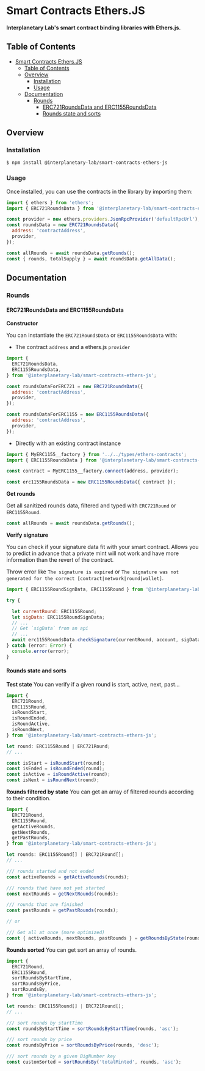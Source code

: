 # Smart Contracts Ethers.JS

**Interplanetary Lab's smart contract binding libraries with Ethers.js.**

## Table of Contents

- [Smart Contracts Ethers.JS](#smart-contracts-ethersjs)
  - [Table of Contents](#table-of-contents)
  - [Overview](#overview)
    - [Installation](#installation)
    - [Usage](#usage)
  - [Documentation](#documentation)
    - [Rounds](#rounds)
      - [ERC721RoundsData and ERC1155RoundsData](#erc721roundsdata-and-erc1155roundsdata)
      - [Rounds state and sorts](#rounds-state-and-sorts)

## Overview

### Installation

```console
$ npm install @interplanetary-lab/smart-contracts-ethers-js
```

### Usage

Once installed, you can use the contracts in the library by importing them:

```javascript
import { ethers } from 'ethers';
import { ERC721RoundsData } from '@interplanetary-lab/smart-contracts-ethers-js';

const provider = new ethers.providers.JsonRpcProvider('defaultRpcUrl');
const roundsData = new ERC721RoundsData({
  address: 'contractAddress',
  provider,
});

const allRounds = await roundsData.getRounds();
const { rounds, totalSupply } = await roundsData.getAllData();
```

## Documentation

### Rounds

#### ERC721RoundsData and ERC1155RoundsData

**Constructor**

You can instantiate the `ERC721RoundsData` or `ERC1155RoundsData` with:

- The contract `address` and a ethers.js `provider`

```javascript
import {
  ERC721RoundsData,
  ERC1155RoundsData,
} from '@interplanetary-lab/smart-contracts-ethers-js';

const roundsDataForERC721 = new ERC721RoundsData({
  address: 'contractAddress',
  provider,
});

const roundsDataForERC1155 = new ERC1155RoundsData({
  address: 'contractAddress',
  provider,
});
```

- Directly with an existing contract instance

```javascript
import { MyERC1155__factory } from '../../types/ethers-contracts';
import { ERC1155RoundsData } from '@interplanetary-lab/smart-contracts-ethers-js';

const contract = MyERC1155__factory.connect(address, provider);

const erc1155RoundsData = new ERC1155RoundsData({ contract });
```

**Get rounds**

Get all sanitized rounds data, filtered and typed with `ERC721Round` or `ERC1155Round`.

```javascript
const allRounds = await roundsData.getRounds();
```

**Verify signature**

You can check if your signature data fit with your smart contract.
Allows you to predict in advance that a private mint will not work and have more information than the revert of the contract.

Throw error like `The signature is expired` or `The signature was not generated for the correct [contract|network|round|wallet]`.

```javascript
import { ERC1155RoundSignData, ERC1155Round } from '@interplanetary-lab/smart-contracts-ethers-js';

try {

  let currentRound: ERC1155Round;
  let sigData: ERC1155RoundSignData;
  // ...
  // Get `sigData` from an api
  // ...
  await erc1155RoundsData.checkSignature(currentRound, account, sigData);
} catch (error: Error) {
  console.error(error);
}
```

#### Rounds state and sorts

**Test state**
You can verify if a given round is start, active, next, past...

```javascript
import {
  ERC721Round,
  ERC1155Round,
  isRoundStart,
  isRoundEnded,
  isRoundActive,
  isRoundNext,
} from '@interplanetary-lab/smart-contracts-ethers-js';

let round: ERC1155Round | ERC721Round;
// ...

const isStart = isRoundStart(round);
const isEnded = isRoundEnded(round);
const isActive = isRoundActive(round);
const isNext = isRoundNext(round);
```

**Rounds filtered by state**
You can get an array of filtered rounds according to their condition.

```javascript
import {
  ERC721Round,
  ERC1155Round,
  getActiveRounds,
  getNextRounds,
  getPastRounds,
} from '@interplanetary-lab/smart-contracts-ethers-js';

let rounds: ERC1155Round[] | ERC721Round[];
// ...

/// rounds started and not ended
const activeRounds = getActiveRounds(rounds);

/// rounds that have not yet started
const nextRounds = getNextRounds(rounds);

/// rounds that are finished
const pastRounds = getPastRounds(rounds);

// or

/// Get all at once (more optimized)
const { activeRounds, nextRounds, pastRounds } = getRoundsByState(rounds);
```

**Rounds sorted**
You can get sort an array of rounds.

```javascript
import {
  ERC721Round,
  ERC1155Round,
  sortRoundsByStartTime,
  sortRoundsByPrice,
  sortRoundsBy,
} from '@interplanetary-lab/smart-contracts-ethers-js';

let rounds: ERC1155Round[] | ERC721Round[];
// ...

/// sort rounds by startTime
const roundsByStartTime = sortRoundsByStartTime(rounds, 'asc');

/// sort rounds by price
const roundsByPrice = sortRoundsByPrice(rounds, 'desc');

/// sort rounds by a given BigNumber key
const customSorted = sortRoundsBy('totalMinted', rounds, 'asc');
```
